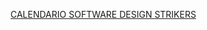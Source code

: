 <a href='https://www.google.com/calendar/embed?src=2vr7p8nf3gjfcc6ss1olb5rqm0%40group.calendar.google.com&ctz=Europe/Madrid '> CALENDARIO SOFTWARE DESIGN STRIKERS </a>